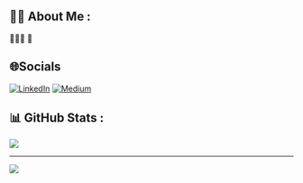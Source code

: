 ## 👨‍💻 About Me : 
🚀🚀🚀 👋



## 🌐Socials
[![LinkedIn](https://img.shields.io/badge/LinkedIn-%230077B5.svg?logo=linkedin&logoColor=white)](https://linkedin.com/in/khaledtarawneh) [![Medium](https://img.shields.io/badge/Medium-12100E?logo=medium&logoColor=white)](https://medium.com/@khaled_tarawneh) 
## 📊 GitHub Stats :
![](https://github-readme-streak-stats.herokuapp.com/?user=khaleddtarawneh&theme=ayu-mirage&hide_border=false)

---
[![](https://visitcount.itsvg.in/api?id=khaleddtarawneh&icon=8&color=0)](https://visitcount.itsvg.in)
